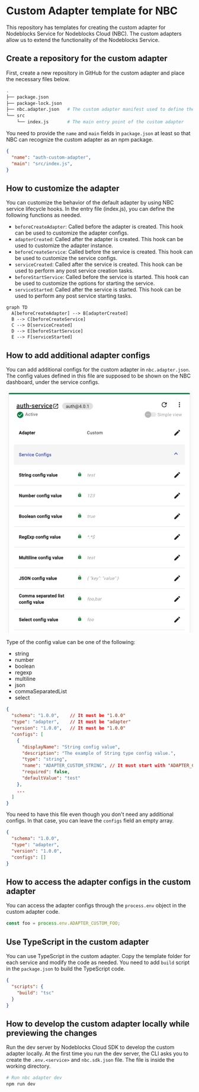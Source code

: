 # Custom Adapter template for NBC

This repository has templates for creating the custom adapter for Nodeblocks Service for Nodeblocks Cloud (NBC).
The custom adapters allow us to extend the functionality of the Nodeblocks Service.

## Create a repository for the custom adapter

First, create a new repository in GitHub for the custom adapter and place the necessary files below.

```bash
.
├── package.json
├── package-lock.json
├── nbc.adapter.json   # The custom adapter manifest used to define the adapter configs on the NBC dashboard
└── src
    └── index.js       # The main entry point of the custom adapter
```

You need to provide the `name` and `main` fields in `package.json` at least so that NBC can recognize the custom adapter as an npm package.

```json
{
  "name": "auth-custom-adapter",
  "main": "src/index.js",
}
```

## How to customize the adapter

You can customize the behavior of the default adapter by using NBC service lifecycle hooks.
In the entry file (index.js), you can define the following functions as needed.

- `beforeCreateAdapter`: Called before the adapter is created. This hook can be used to customize the adapter configs.
- `adapterCreated`: Called after the adapter is created. This hook can be used to customize the adapter instance.
- `beforeCreateService`: Called before the service is created. This hook can be used to customize the service configs.
- `serviceCreated`: Called after the service is created. This hook can be used to perform any post service creation tasks.
- `beforeStartService`: Called before the service is started. This hook can be used to customize the options for starting the service.
- `serviceStarted`: Called after the service is started. This hook can be used to perform any post service starting tasks.

```mermaid
graph TD
  A[beforeCreateAdapter] --> B[adapterCreated]
  B --> C[beforeCreateService]
  C --> D[serviceCreated]
  D --> E[beforeStartService]
  E --> F[serviceStarted]
```

## How to add additional adapter configs

You can add additional configs for the custom adapter in `nbc.adapter.json`.
The config values defined in this file are supposed to be shown on the NBC dashboard, under the service configs.

<img src="./docs/configs.jpg">

Type of the config value can be one of the following:

- string
- number
- boolean
- regexp
- multiline
- json
- commaSeparatedList
- select

```json
{
  "schema": "1.0.0",    // It must be "1.0.0"
  "type": "adapter",    // It must be "adapter"
  "version": "1.0.0",   // It must be "1.0.0"
  "configs": [
    {
      "displayName": "String config value",
      "description": "The example of String type config value.",
      "type": "string",
      "name": "ADAPTER_CUSTOM_STRING", // It must start with "ADAPTER_CUSTOM_"
      "required": false,
      "defaultValue": "test"
    },
    ...
  ]
}
```

You need to have this file even though you don't need any additional configs. In that case, you can leave the `configs` field an empty array.

```json
{
  "schema": "1.0.0",
  "type": "adapter",
  "version": "1.0.0",
  "configs": []
}
```


## How to access the adapter configs in the custom adapter

You can access the adapter configs through the `process.env` object in the custom adapter code.

```javascript
const foo = process.env.ADAPTER_CUSTOM_FOO;
```

## Use TypeScript in the custom adapter

You can use TypeScript in the custom adapter.
Copy the template folder for each service and modify the code as needed.
You need to add `build` script in the `package.json` to build the TypeScript code.

```json
{
  "scripts": {
    "build": "tsc"
  }
}
```

## How to develop the custom adapter locally while previewing the changes

Run the dev server by Nodeblocks Cloud SDK to develop the custom adapter locally.
At the first time you run the dev server, the CLI asks you to create the `.env.<service>` and `nbc.sdk.json` file.
The file is inside the working directory.

```bash
# Run nbc adapter dev
npm run dev
```
